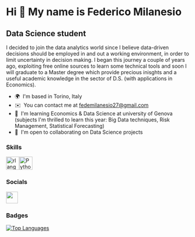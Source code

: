 Hi 👋 My name is Federico Milanesio
===================================

Data Science student
--------------------

I decided to join the data analytics world since I believe data-driven decisions should be employed in and out a working environment, in order to limit uncertainty in decision making. I began this journey a couple of years ago, exploiting free online sources to learn some technical tools and soon I will graduate to a Master degree which provide precious inisghts and a useful academic knowledge in the sector of D.S. (with applications in Economics).

* 🌍  I'm based in Torino, Italy
* ✉️  You can contact me at [fedemilanesio27@gmail.com](mailto:fedemilanesio27@gmail.com)
* 🧠  I'm learning Economics & Data Science at university of Genova (subjects I'm thrilled to learn this year: Big Data techniques, Risk Management, Statistical Forecasting)
* 🤝  I'm open to collaborating on Data Science projects

### Skills


<p align="left">
<a href="https://www.r-project.org/" target="_blank" rel="noreferrer"><img src="https://raw.githubusercontent.com/danielcranney/readme-generator/main/public/icons/skills/rlang-colored.svg" width="36" height="36" alt="rlang" /></a><a href="https://www.python.org/" target="_blank" rel="noreferrer"><img src="https://raw.githubusercontent.com/danielcranney/readme-generator/main/public/icons/skills/python-colored.svg" width="36" height="36" alt="Python" /></a>
</p>


### Socials

<p align="left"> <a href="https://www.github.com/fedemilanesio" target="_blank" rel="noreferrer"> <picture> <source media="(prefers-color-scheme: dark)" srcset="https://raw.githubusercontent.com/danielcranney/readme-generator/main/public/icons/socials/github-dark.svg" /> <source media="(prefers-color-scheme: light)" srcset="https://raw.githubusercontent.com/danielcranney/readme-generator/main/public/icons/socials/github.svg" /> <img src="https://raw.githubusercontent.com/danielcranney/readme-generator/main/public/icons/socials/github.svg" width="32" height="32" /> </picture> </a></p>

### Badges

<a href="https://github.com/fedemilanesio" align="left"><img src="https://github-readme-stats.vercel.app/api/top-langs/?username=fedemilanesio&langs_count=10&title_color=0891b2&text_color=ffffff&icon_color=0891b2&bg_color=1c1917&hide_border=true&locale=en&custom_title=Top%20%Languages" alt="Top Languages" /></a>
